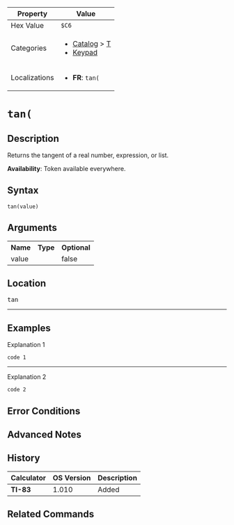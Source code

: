 | Property      | Value |
|---------------|-------|
| Hex Value     | `$C6`|
| Categories    | <ul><li>[Catalog](<../categories/Catalog.md>) > [T](<../categories/Catalog.md#T>)</li><li>[Keypad](<../categories/Keypad.md>)</li></ul> |
| Localizations | <ul><li><b>FR</b>: `tan(`</li></ul> |

# `tan(`

## Description
Returns the tangent of a real number, expression, or list.


<b>Availability</b>: Token available everywhere.

## Syntax
`tan(value)`

## Arguments
<table>
<tr><th>Name</th><th>Type</th><th>Optional</th></tr>

<tr><td>value</td><td></td><td>false</td></tr>

</table>

## Location
<kbd>tan</kbd>
<hr>

## Examples

Explanation 1
```ti-basic
code 1
```
---
Explanation 2
```ti-basic
code 2
```

## Error Conditions


## Advanced Notes


## History
| Calculator | OS Version | Description |
|------------|------------|-------------|
| <b>TI-83</b> | 1.010 | Added

## Related Commands

    